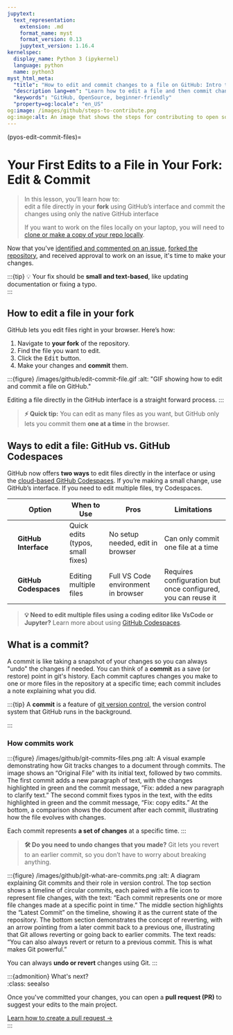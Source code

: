 ```yaml
---
jupytext:
  text_representation:
    extension: .md
    format_name: myst
    format_version: 0.13
    jupytext_version: 1.16.4
kernelspec:
  display_name: Python 3 (ipykernel)
  language: python
  name: python3
myst_html_meta:
  "title": "How to edit and commit changes to a file on GitHub: Intro to Collaborative GitHub"
  "description lang=en": "Learn how to edit a file and then commit changes to that file to version control. All in the GitHub interface."
  "keywords": "GitHub, OpenSource, beginner-friendly"
  "property=og:locale": "en_US"
og:image: /images/github/steps-to-contribute.png
og:image:alt: An image that shows the steps for contributing to open source on GitHub.
---
```


(pyos-edit-commit-files)=
# Your First Edits to a File in Your Fork: Edit & Commit

> In this lesson, you’ll learn how to:  
> <i class="fa-solid fa-circle-check" style="color: #81c0aa;"></i>edit a file directly in your **fork** using GitHub’s interface and commit the changes using only the native GitHub interface
>
> If you want to work on the files locally on your laptop, you will need to [clone or make a copy of your repo locally](clone-repo).

Now that you've [identified and commented on an issue](identify-github-issue), [forked the repository](fork-repo), and received approval to work on an issue, it's time to make your changes.  

:::{tip}
💡 Your fix should be **small and text-based**, like updating documentation or fixing a typo.  
:::

## How to edit a file in your fork  

GitHub lets you edit files right in your browser. Here’s how:  

1. Navigate to **your fork** of the repository.  
2. Find the file you want to edit.  
3. Click the <kbd><i class="fa-solid fa-pencil" style="color: #81c0aa;"></i> Edit</kbd> button.  
4. Make your changes and **commit** them.

:::{figure} /images/github/edit-commit-file.gif
:alt: "GIF showing how to edit and commit a file on GitHub."  

Editing a file directly in the GitHub interface is a straight forward process.
:::

> **⚡ Quick tip:** You can edit as many files as you want, but GitHub only lets you commit them **one at a time** in the browser.  

## Ways to edit a file: GitHub vs. GitHub Codespaces  

GitHub now offers **two ways** to edit files directly in the interface or using the [cloud-based GitHub Codespaces](about-codespace). If you’re making a small change, use GitHub’s interface. If you need to edit multiple files, try Codespaces.

| | Option  | When to Use | Pros | Limitations |  
|-|---------|------------|------|-------------|  
| | **GitHub Interface** <i class="fa-solid fa-pencil" style="color: #81c0aa;"></i> | Quick edits (typos, small fixes) | No setup needed, edit in browser | Can only commit one file at a time |  
| | **GitHub Codespaces** <i class="fa-solid fa-laptop-code" style="color: #81c0aa;"></i> | Editing multiple files | Full VS Code environment in browser | Requires configuration but once configured, you can reuse it |  

> **💡 Need to edit multiple files using a coding editor like VsCode or Jupyter?** Learn more about using [GitHub Codespaces](github-codespaces).  

## What is a commit?

A commit is like taking a snapshot of your changes so you can always "undo" the changes if needed. You can think of a **commit** as a save (or restore) point in git's history. Each commit captures changes you make to one or more files in the repository at a specific time; each commit includes a note explaining what you did.

:::{tip}
A **commit** is a feature of [git version control](what-is-git), the version control system that GitHub runs in the background.

:::

### How commits work

:::{figure}  /images/github/git-commits-files.png
:alt: A visual example demonstrating how Git tracks changes to a document through commits. The image shows an “Original File” with its initial text, followed by two commits. The first commit adds a new paragraph of text, with the changes highlighted in green and the commit message, “Fix: added a new paragraph to clarify text.” The second commit fixes typos in the text, with the edits highlighted in green and the commit message, “Fix: copy edits.” At the bottom, a comparison shows the document after each commit, illustrating how the file evolves with changes.

Each commit represents **a set of changes** at a specific time.
:::

> **🛠 Do you need to undo changes that you made?** Git lets you revert to an earlier commit, so you don’t have to worry about breaking anything.

:::{figure}  /images/github/git-what-are-commits.png
:alt: A diagram explaining Git commits and their role in version control. The top section shows a timeline of circular commits, each paired with a file icon to represent file changes, with the text: “Each commit represents one or more file changes made at a specific point in time.” The middle section highlights the “Latest Commit” on the timeline, showing it as the current state of the repository. The bottom section demonstrates the concept of reverting, with an arrow pointing from a later commit back to a previous one, illustrating that Git allows reverting or going back to earlier commits. The text reads: “You can also always revert or return to a previous commit. This is what makes Git powerful.”

You can always **undo or revert** changes using Git.
:::

:::{admonition} What's next?  
:class: seealso  

Once you've committed your changes, you can open a **<i class="fa-brands fa-github-alt"></i> pull request (PR)** to suggest your edits to the main project.  

[<i class="fa-solid fa-circle-check" style="color: #81c0aa;"></i> Learn how to create a pull request →](pyos-pull-request)  
:::

